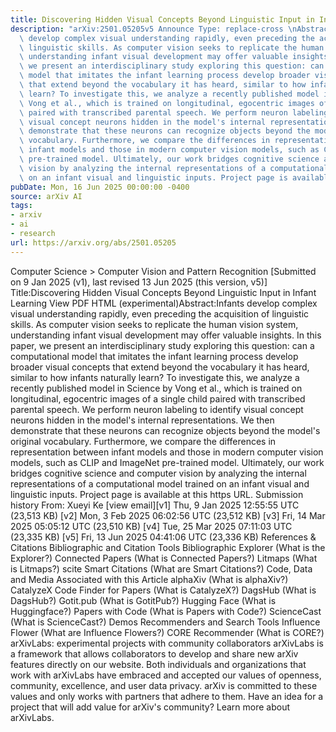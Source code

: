 ```yaml
---
title: Discovering Hidden Visual Concepts Beyond Linguistic Input in Infant Learning
description: "arXiv:2501.05205v5 Announce Type: replace-cross \nAbstract: Infants\
  \ develop complex visual understanding rapidly, even preceding the acquisition of\
  \ linguistic skills. As computer vision seeks to replicate the human vision system,\
  \ understanding infant visual development may offer valuable insights. In this paper,\
  \ we present an interdisciplinary study exploring this question: can a computational\
  \ model that imitates the infant learning process develop broader visual concepts\
  \ that extend beyond the vocabulary it has heard, similar to how infants naturally\
  \ learn? To investigate this, we analyze a recently published model in Science by\
  \ Vong et al., which is trained on longitudinal, egocentric images of a single child\
  \ paired with transcribed parental speech. We perform neuron labeling to identify\
  \ visual concept neurons hidden in the model's internal representations. We then\
  \ demonstrate that these neurons can recognize objects beyond the model's original\
  \ vocabulary. Furthermore, we compare the differences in representation between\
  \ infant models and those in modern computer vision models, such as CLIP and ImageNet\
  \ pre-trained model. Ultimately, our work bridges cognitive science and computer\
  \ vision by analyzing the internal representations of a computational model trained\
  \ on an infant visual and linguistic inputs. Project page is available at https://kexueyi.github.io/webpage-discover-hidden-visual-concepts."
pubDate: Mon, 16 Jun 2025 00:00:00 -0400
source: arXiv AI
tags:
- arxiv
- ai
- research
url: https://arxiv.org/abs/2501.05205
---
```


Computer Science > Computer Vision and Pattern Recognition
[Submitted on 9 Jan 2025 (v1), last revised 13 Jun 2025 (this version, v5)]
Title:Discovering Hidden Visual Concepts Beyond Linguistic Input in Infant Learning
View PDF HTML (experimental)Abstract:Infants develop complex visual understanding rapidly, even preceding the acquisition of linguistic skills. As computer vision seeks to replicate the human vision system, understanding infant visual development may offer valuable insights. In this paper, we present an interdisciplinary study exploring this question: can a computational model that imitates the infant learning process develop broader visual concepts that extend beyond the vocabulary it has heard, similar to how infants naturally learn? To investigate this, we analyze a recently published model in Science by Vong et al., which is trained on longitudinal, egocentric images of a single child paired with transcribed parental speech. We perform neuron labeling to identify visual concept neurons hidden in the model's internal representations. We then demonstrate that these neurons can recognize objects beyond the model's original vocabulary. Furthermore, we compare the differences in representation between infant models and those in modern computer vision models, such as CLIP and ImageNet pre-trained model. Ultimately, our work bridges cognitive science and computer vision by analyzing the internal representations of a computational model trained on an infant visual and linguistic inputs. Project page is available at this https URL.
Submission history
From: Xueyi Ke [view email][v1] Thu, 9 Jan 2025 12:55:55 UTC (23,513 KB)
[v2] Mon, 3 Feb 2025 06:02:56 UTC (23,512 KB)
[v3] Fri, 14 Mar 2025 05:05:12 UTC (23,510 KB)
[v4] Tue, 25 Mar 2025 07:11:03 UTC (23,335 KB)
[v5] Fri, 13 Jun 2025 04:41:06 UTC (23,336 KB)
References & Citations
Bibliographic and Citation Tools
Bibliographic Explorer (What is the Explorer?)
Connected Papers (What is Connected Papers?)
Litmaps (What is Litmaps?)
scite Smart Citations (What are Smart Citations?)
Code, Data and Media Associated with this Article
alphaXiv (What is alphaXiv?)
CatalyzeX Code Finder for Papers (What is CatalyzeX?)
DagsHub (What is DagsHub?)
Gotit.pub (What is GotitPub?)
Hugging Face (What is Huggingface?)
Papers with Code (What is Papers with Code?)
ScienceCast (What is ScienceCast?)
Demos
Recommenders and Search Tools
Influence Flower (What are Influence Flowers?)
CORE Recommender (What is CORE?)
arXivLabs: experimental projects with community collaborators
arXivLabs is a framework that allows collaborators to develop and share new arXiv features directly on our website.
Both individuals and organizations that work with arXivLabs have embraced and accepted our values of openness, community, excellence, and user data privacy. arXiv is committed to these values and only works with partners that adhere to them.
Have an idea for a project that will add value for arXiv's community? Learn more about arXivLabs.